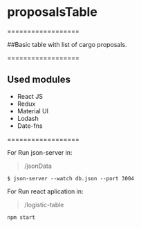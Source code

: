 # proposalsTable

==================

##Basic table with list of cargo proposals. 

==================

## Used modules
* React JS
* Redux
* Material UI
* Lodash
* Date-fns

==================

For Run json-server in:
> /jsonData
```
$ json-server --watch db.json --port 3004
```

For Run react aplication in: 
> /logistic-table

```
npm start
```